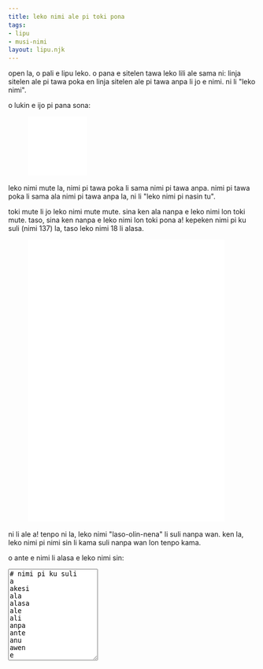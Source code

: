 ```yaml
---
title: leko nimi ale pi toki pona
tags:
- lipu
- musi-nimi
layout: lipu.njk
---
```


open la, o pali e lipu leko. o pana e sitelen tawa leko lili ale sama ni: linja
sitelen ale pi tawa poka en linja sitelen ale pi tawa anpa li jo e nimi. ni li
"leko nimi".

o lukin e ijo pi pana sona:

<figure>
<img src="/assets/oko-kon-ona.svg" width="120" alt="leko nimi pi te oko kon ona to">
</figure>

leko nimi mute la, nimi pi tawa poka li sama nimi pi tawa anpa. nimi pi tawa
poka li sama ala nimi pi tawa anpa la, ni li "leko nimi pi nasin tu".

toki mute li jo leko nimi mute mute. sina ken ala nanpa e leko nimi lon toki
mute. taso, sina ken nanpa e leko nimi lon toki pona a! kepeken nimi pi ku suli
(nimi 137) la, taso leko nimi 18 li alasa.

<figure>
<img src="/assets/leko-nimi-pi-ku-suli.svg" width="400" alt="leko nimi pi ku suli">
</figure>

ni li ale a! tenpo ni la, leko nimi "laso-olin-nena" li suli nanpa wan. ken la,
leko nimi pi nimi sin li kama suli nanpa wan lon tenpo kama.

o ante e nimi li alasa e leko nimi sin:

<textarea id="input" rows="12" spellcheck="false">
# nimi pi ku suli
a
akesi
ala
alasa
ale
ali
anpa
ante
anu
awen
e
en
epiku
esun
ijo
ike
ilo
insa
jaki
jan
jasima
jelo
jo
kala
kalama
kama
kasi
ken
kepeken
kijetesantakalu
kili
kin
kipisi
kiwen
ko
kokosila
kon
ku
kule
kulupu
kute
la
lanpan
lape
laso
lawa
leko
len
lete
lili
linja
lipu
loje
lon
luka
lukin
lupa
ma
mama
mani
meli
meso
mi
mije
misikeke
moku
moli
monsi
monsuta
mu
mun
musi
mute
n
namako
nanpa
nasa
nasin
nena
ni
nimi
noka
o
oko
olin
ona
open
pakala
pali
palisa
pan
pana
pi
pilin
pimeja
pini
pipi
poka
poki
pona
pu
sama
seli
selo
seme
sewi
sijelo
sike
sin
sina
sinpin
sitelen
soko
sona
soweli
suli
suno
supa
suwi
tan
taso
tawa
telo
tenpo
toki
tomo
tonsi
tu
unpa
uta
utala
walo
wan
waso
wawa
weka
wile</textarea>

<output id="output"></output>

<style>
#output .square {
  display: inline-block;
  padding: 0.4rem;
  font-family: var(--font-monospace);
  margin: 1rem;
  border: 2px solid var(--text-color);
  transform: scaleX(1.4);
  font-weight: bold;
}
</style>

<script>
const input = document.getElementById("input");
const output = document.getElementById("output");
input.addEventListener("input", render);
render();

function render() {
  output.innerHTML = "";
  const lexicon = input.value
    .split("\n")
    .filter((word) => word.length && !word.startsWith("#"))
    .sort((a, b) => a.length - b.length);
  if (!lexicon.length) return;
  const minLength = lexicon[0].length;
  const maxLength = lexicon[lexicon.length - 1].length;
  let count = 0;
  for (let height = minLength; height <= maxLength; ++height) {
    for (let width = height; width <= maxLength; ++width) {
      const rowLex = lexicon.filter((word) => word.length == width);
      const colLex = lexicon.filter((word) => word.length == height);
      const rowMap = prefixMap(rowLex);
      const colMap = prefixMap(colLex);
      void function examine(ri, ci, rows = new Array(height).fill("")) {
        const rowPrefix = rows[ri];
        const colPrefix = rows.slice(0, ri).map((row) => row[ci]).join("");
        const rowSet = rowMap.get(rowPrefix);
        const colSet = colMap.get(colPrefix);
        if (!rowSet || !colSet) return;
        const commonSet = intersection(rowSet, colSet);
        for (const char of commonSet) {
          const newRows = rows.slice();
          newRows[ri] += char;
          if (ci < width - 1) examine(ri, ci + 1, newRows);
          else if (ri < height - 1) examine(ri + 1, 0, newRows);
          else {
            const square = document.createElement("pre");
            square.innerHTML = newRows.join("<br>");
            square.classList.add("square");
            output.appendChild(square);
            ++count;
          }
        }
      }(0, 0);
    }
  }
  const total = document.createElement("p");
  total.textContent = `leko nimi ${count} li alasa.`;
  output.appendChild(total);
}

function prefixMap(rowLex) {
  const map = new Map();
  for (const word of rowLex) {
    for (let i = 0; i < word.length; ++i) {
      const prefix = word.slice(0, i);
      if (!map.has(prefix)) {
        map.set(prefix, new Set());
      }
      const set = map.get(prefix);
      set.add(word[i]);
    }
  }
  return map;
}

function intersection(a, b) {
  return new Set([...a].filter((x) => b.has(x)));
}
</script>
